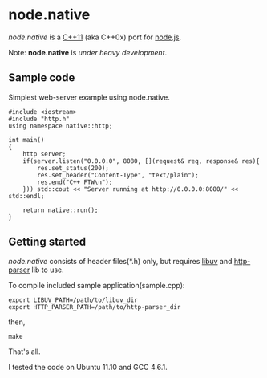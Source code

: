 # node.native 

<em>node.native</em> is a [C++11](http://en.wikipedia.org/wiki/C%2B%2B11) (aka C++0x) port for [node.js](https://github.com/joyent/node). 

Note: <b>node.native</b> is <em>under heavy development</em>.

## Sample code

Simplest web-server example using node.native.

    #include <iostream>
    #include "http.h"
    using namespace native::http;
    
    int main()
    {
        http server;
        if(server.listen("0.0.0.0", 8080, [](request& req, response& res){
            res.set_status(200);
            res.set_header("Content-Type", "text/plain");
            res.end("C++ FTW\n");
        })) std::cout << "Server running at http://0.0.0.0:8080/" << std::endl;
    
        return native::run();
    }

## Getting started

<em>node.native</em> consists of header files(*.h) only, but requires [libuv](https://github.com/joyent/libuv) and [http-parser](https://github.com/joyent/http-parser) lib to use.

To compile included sample application(sample.cpp):

    export LIBUV_PATH=/path/to/libuv_dir
    export HTTP_PARSER_PATH=/path/to/http-parser_dir

then,

    make

That's all.

I tested the code on Ubuntu 11.10 and GCC 4.6.1.